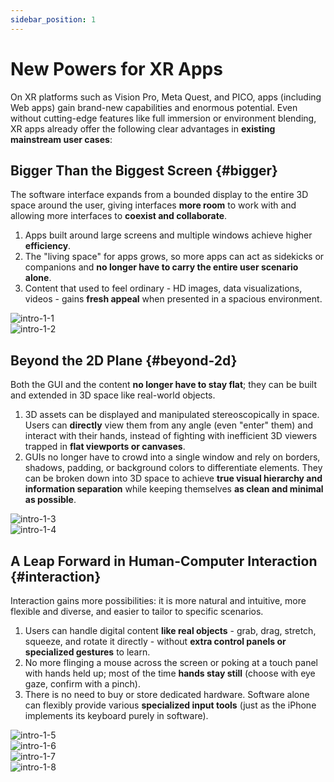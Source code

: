 ```yaml
---
sidebar_position: 1
---
```


# New Powers for XR Apps

On XR platforms such as Vision Pro, Meta Quest, and PICO, apps (including Web apps) gain brand-new capabilities and enormous potential. Even without cutting-edge features like full immersion or environment blending, XR apps already offer the following clear advantages in **existing mainstream user cases**:

## Bigger Than the Biggest Screen {#bigger}

The software interface expands from a bounded display to the entire 3D space around the user, giving interfaces **more room** to work with and allowing more interfaces to **coexist and collaborate**.

1. Apps built around large screens and multiple windows achieve higher **efficiency**.
2. The "living space" for apps grows, so more apps can act as sidekicks or companions and **no longer have to carry the entire user scenario alone**.
3. Content that used to feel ordinary - HD images, data visualizations, videos - gains **fresh appeal** when presented in a spacious environment.

<div className="row">
  <div className="col col--6">
    <Image src="/assets/intro/intro-1-1.jpg" alt="intro-1-1" />
  </div>
  <div className="col col--6">
    <Image src="/assets/intro/intro-1-2.png" alt="intro-1-2" />
  </div>
</div>

## Beyond the 2D Plane {#beyond-2d}

Both the GUI and the content **no longer have to stay flat**; they can be built and extended in 3D space like real-world objects.

1. 3D assets can be displayed and manipulated stereoscopically in space. Users can **directly** view them from any angle (even "enter" them) and interact with their hands, instead of fighting with inefficient 3D viewers trapped in **flat viewports or canvases**.
2. GUIs no longer have to crowd into a single window and rely on borders, shadows, padding, or background colors to differentiate elements. They can be broken down into 3D space to achieve **true visual hierarchy and information separation** while keeping themselves **as clean and minimal as possible**.

<div className="row">
  <div className="col col--6">
    <Image src="/assets/intro/intro-1-3.png" alt="intro-1-3" />
  </div>
  <div className="col col--6">
    <Image src="/assets/intro/intro-1-4.jpg" alt="intro-1-4" />
  </div>
</div>

## A Leap Forward in Human-Computer Interaction {#interaction}

Interaction gains more possibilities: it is more natural and intuitive, more flexible and diverse, and easier to tailor to specific scenarios.

1. Users can handle digital content **like real objects** - grab, drag, stretch, squeeze, and rotate it directly - without **extra control panels or specialized gestures** to learn.
2. No more flinging a mouse across the screen or poking at a touch panel with hands held up; most of the time **hands stay still** (choose with eye gaze, confirm with a pinch).
3. There is no need to buy or store dedicated hardware. Software alone can flexibly provide various **specialized input tools** (just as the iPhone implements its keyboard purely in software).

<div className="row">
  <div className="col col--6">
    <Image src="/assets/intro/intro-1-5.jpg" alt="intro-1-5" />
  </div>
  <div className="col col--6">
    <Image src="/assets/intro/intro-1-6.gif" alt="intro-1-6" />
  </div>
</div>

<div className="row">
  <div className="col col--6">
    <Image src="/assets/intro/intro-1-7.jpg" alt="intro-1-7" />
  </div>
  <div className="col col--6">
    <Image src="/assets/intro/intro-1-8.jpg" alt="intro-1-8" />
  </div>
</div>
